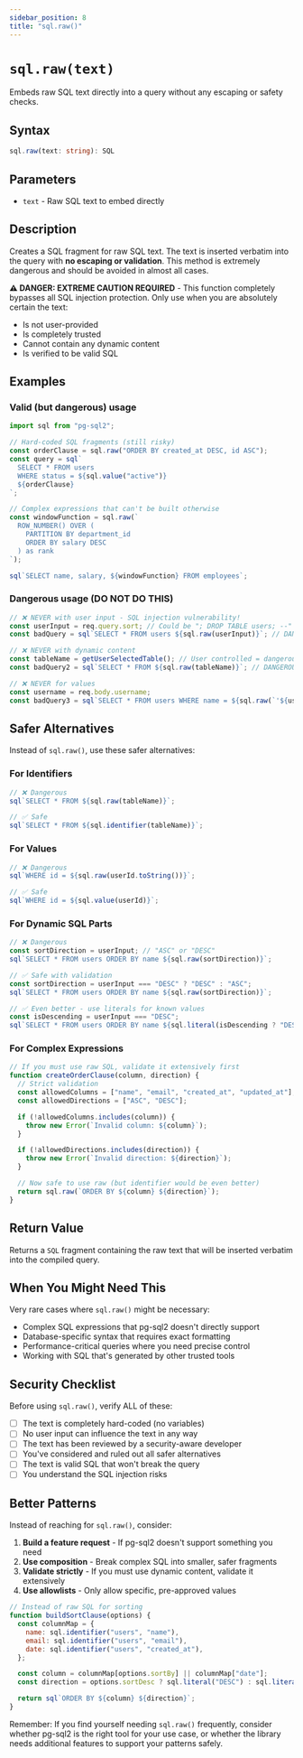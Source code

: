 ```yaml
---
sidebar_position: 8
title: "sql.raw()"
---
```


# `sql.raw(text)`

Embeds raw SQL text directly into a query without any escaping or safety checks.

## Syntax

```typescript
sql.raw(text: string): SQL
```

## Parameters

- `text` - Raw SQL text to embed directly

## Description

Creates a SQL fragment for raw SQL text. The text is inserted verbatim into the query with **no escaping or validation**. This method is extremely dangerous and should be avoided in almost all cases.

**⚠️ DANGER: EXTREME CAUTION REQUIRED** - This function completely bypasses all SQL injection protection. Only use when you are absolutely certain the text:

- Is not user-provided
- Is completely trusted
- Cannot contain any dynamic content
- Is verified to be valid SQL

## Examples

### Valid (but dangerous) usage

```js
import sql from "pg-sql2";

// Hard-coded SQL fragments (still risky)
const orderClause = sql.raw("ORDER BY created_at DESC, id ASC");
const query = sql`
  SELECT * FROM users 
  WHERE status = ${sql.value("active")}
  ${orderClause}
`;

// Complex expressions that can't be built otherwise
const windowFunction = sql.raw(`
  ROW_NUMBER() OVER (
    PARTITION BY department_id 
    ORDER BY salary DESC
  ) as rank
`);

sql`SELECT name, salary, ${windowFunction} FROM employees`;
```

### Dangerous usage (DO NOT DO THIS)

```js
// ❌ NEVER with user input - SQL injection vulnerability!
const userInput = req.query.sort; // Could be "; DROP TABLE users; --"
const badQuery = sql`SELECT * FROM users ${sql.raw(userInput)}`; // DANGEROUS!

// ❌ NEVER with dynamic content
const tableName = getUserSelectedTable(); // User controlled = dangerous
const badQuery2 = sql`SELECT * FROM ${sql.raw(tableName)}`; // DANGEROUS!

// ❌ NEVER for values
const username = req.body.username;
const badQuery3 = sql`SELECT * FROM users WHERE name = ${sql.raw(`'${username}'`)}`; // DANGEROUS!
```

## Safer Alternatives

Instead of `sql.raw()`, use these safer alternatives:

### For Identifiers

```js
// ❌ Dangerous
sql`SELECT * FROM ${sql.raw(tableName)}`;

// ✅ Safe
sql`SELECT * FROM ${sql.identifier(tableName)}`;
```

### For Values

```js
// ❌ Dangerous
sql`WHERE id = ${sql.raw(userId.toString())}`;

// ✅ Safe
sql`WHERE id = ${sql.value(userId)}`;
```

### For Dynamic SQL Parts

```js
// ❌ Dangerous
const sortDirection = userInput; // "ASC" or "DESC"
sql`SELECT * FROM users ORDER BY name ${sql.raw(sortDirection)}`;

// ✅ Safe with validation
const sortDirection = userInput === "DESC" ? "DESC" : "ASC";
sql`SELECT * FROM users ORDER BY name ${sql.raw(sortDirection)}`;

// ✅ Even better - use literals for known values
const isDescending = userInput === "DESC";
sql`SELECT * FROM users ORDER BY name ${sql.literal(isDescending ? "DESC" : "ASC")}`;
```

### For Complex Expressions

```js
// If you must use raw SQL, validate it extensively first
function createOrderClause(column, direction) {
  // Strict validation
  const allowedColumns = ["name", "email", "created_at", "updated_at"];
  const allowedDirections = ["ASC", "DESC"];

  if (!allowedColumns.includes(column)) {
    throw new Error(`Invalid column: ${column}`);
  }

  if (!allowedDirections.includes(direction)) {
    throw new Error(`Invalid direction: ${direction}`);
  }

  // Now safe to use raw (but identifier would be even better)
  return sql.raw(`ORDER BY ${column} ${direction}`);
}
```

## Return Value

Returns a `SQL` fragment containing the raw text that will be inserted verbatim into the compiled query.

## When You Might Need This

Very rare cases where `sql.raw()` might be necessary:

- Complex SQL expressions that pg-sql2 doesn't directly support
- Database-specific syntax that requires exact formatting
- Performance-critical queries where you need precise control
- Working with SQL that's generated by other trusted tools

## Security Checklist

Before using `sql.raw()`, verify ALL of these:

- [ ] The text is completely hard-coded (no variables)
- [ ] No user input can influence the text in any way
- [ ] The text has been reviewed by a security-aware developer
- [ ] You've considered and ruled out all safer alternatives
- [ ] The text is valid SQL that won't break the query
- [ ] You understand the SQL injection risks

## Better Patterns

Instead of reaching for `sql.raw()`, consider:

1. **Build a feature request** - If pg-sql2 doesn't support something you need
2. **Use composition** - Break complex SQL into smaller, safer fragments
3. **Validate strictly** - If you must use dynamic content, validate it extensively
4. **Use allowlists** - Only allow specific, pre-approved values

```js
// Instead of raw SQL for sorting
function buildSortClause(options) {
  const columnMap = {
    name: sql.identifier("users", "name"),
    email: sql.identifier("users", "email"),
    date: sql.identifier("users", "created_at"),
  };

  const column = columnMap[options.sortBy] || columnMap["date"];
  const direction = options.sortDesc ? sql.literal("DESC") : sql.literal("ASC");

  return sql`ORDER BY ${column} ${direction}`;
}
```

Remember: If you find yourself needing `sql.raw()` frequently, consider whether pg-sql2 is the right tool for your use case, or whether the library needs additional features to support your patterns safely.
